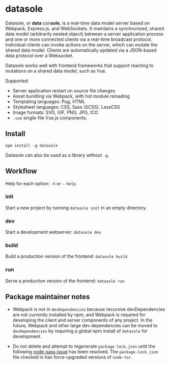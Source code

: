 # datasole

Datasole, or **data** con**sole**, is a real-time data model server based on Webpack, Express.js, and WebSockets.
It maintains a synchronized, shared data model (arbitrarily nested object) between a server application process and one
or more connected clients via a real-time broadcast protocol. Individual clients can invoke actions on the server, which can mutate
the shared data model. Clients are automatically updated via a JSON-based data protocol over a Websocket.

Datasole works well with frontend frameworks that support reacting to mutations on a shared data model, such as Vue.

Supported:

- Server application restart on source file changes
- Asset bundling via Webpack, with hot module reloading
- Templating languages: Pug, HTML
- Stylesheet languages: CSS, Sass (SCSS), LessCSS
- Image formats: SVG, GIF, PNG, JPG, ICO
- `.vue` single-file Vue.js components.

## Install

`npm install -g datasole`

Datasole can also be used as a library without `-g`.

## Workflow

Help for each option: `-h` or `--help`

### init

Start a new project by running `datasole init` in an empty directory.

### dev

Start a development webserver: `datasole dev`

### build

Build a production version of the frontend: `datasole build`

### run

Serve a production version of the frontend: `datasole run`

## Package maintainer notes

- Webpack is not in `devDependencies` because recursive devDependencies are not currently installed by npm, and Webpack is required for developing the client and server components of any project. In the future, Webpack and other large dev dependencies can be moved to `devDependencies` by requiring a global npm install of `datasole` for development.

- Do not delete and attempt to regenerate `package-lock.json` until the following [node-sass issue](https://github.com/sass/node-sass/issues/2625) has been resolved. The `package-lock.json` file checked in has force-upgraded versions of `node-tar`.
